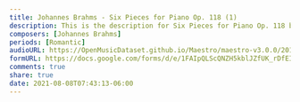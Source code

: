 ```yaml
---
title: Johannes Brahms - Six Pieces for Piano Op. 118 (1)
description: This is the description for Six Pieces for Piano Op. 118 by Johannes Brahms
composers: [Johannes Brahms]
periods: [Romantic]
audioURL: https://OpenMusicDataset.github.io/Maestro/maestro-v3.0.0/2013/ORIG-MIDI_03_7_10_13_Group_MID--AUDIO_17_R3_2013_wav--3.midi
formURL: https://docs.google.com/forms/d/e/1FAIpQLScQNZH5kblJZfUK_rDfEITiGrPMmGlAGGUazCxKGQ7Fni78sQ/viewform
comments: true
share: true
date: 2021-08-08T07:43:13-06:00
---
```

